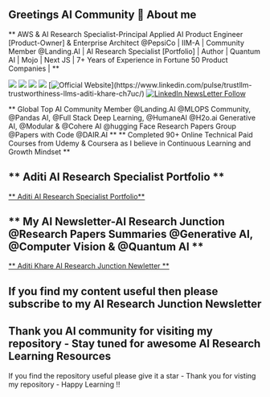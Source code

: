 
## Greetings AI Community 👋 About me 

** AWS & AI Research Specialist-Principal Applied AI Product Engineer [Product-Owner] & Enterprise Architect @PepsiCo | IIM-A | Community Member @Landing.AI | AI Research Specialist [Portfolio] | Author | Quantum AI | Mojo | Next JS | 7+ Years of Experience in Fortune 50 Product Companies | **

[<img src="https://img.shields.io/badge/LinkedIn-0077B5?style=for-the-badge&logo=linkedin&logoColor=white">](<https://www.linkedin.com/in/aditi-khare-5840977b/>)
[<img src="https://img.shields.io/badge/Twitter-1DA1F2?style=for-the-badge&logo=twitter&logoColor=white">](<https://twitter.com/AditiKh32506701/>)
[<img src="https://img.shields.io/badge/Gmail-D14836?style=for-the-badge&logo=gmail&logoColor=white">](<aditikhare007@gmail.com>)
[<img src="https://img.shields.io/badge/Medium-12100E?style=for-the-badge&logo=medium&logoColor=white">](<https://medium.com/@aditikhare007>)
[![Official Website](https://img.shields.io/badge/LinkedIn-0077B5?style=for-the-badge&logo=linkedin_Newsletter&logoColor=white")](https://www.linkedin.com/pulse/trustllm-trustworthiness-llms-aditi-khare-ch7uc/)
[![LinkedIn NewsLetter Follow](https://dcbadge.vercel.app/api/server/2pFkc83fRq?style=for-the-badge)](https://www.linkedin.com/pulse/trustllm-trustworthiness-llms-aditi-khare-ch7uc/)

** Global Top AI Community Member @Landing.AI @MLOPS Community, @Pandas AI, @Full Stack Deep Learning, @HumaneAI @H2o.ai Generative AI, @Modular & @Cohere AI @hugging Face Research Papers Group @Papers with Code @DAIR.AI ** ** Completed 90+ Online Technical Paid Courses from Udemy & Coursera as I believe in Continuous Learning and Growth Mindset **

## ** Aditi AI Research Specialist Portfolio ** ##

<a href="https://github.com/aditikhare007/Aditi-AI-Research-Specialist-Portfolio" class="button icon search"> ** Aditi AI Research Specialist Portfolio** </a> 

## ** My AI Newsletter-AI Research Junction @Research Papers Summaries @Generative AI, @Computer Vision & @Quantum AI ** ## 

<a href="https://www.linkedin.com/pulse/trustllm-trustworthiness-llms-aditi-khare-ch7uc/?trackingId=jCG0Bv%2FlT8KQCjiiAaCJbg%3D%3D" class="button icon search"> ** Aditi Khare AI Research Junction Newletter ** </a> 
## If you find my content useful then please subscribe to my AI Research Junction Newsletter ##

## Thank you AI community for visiting my repository - Stay tuned for awesome AI Research Learning Resources ##
If you find the repository useful please give it a star - Thank you for visting my repository - Happy Learning !!
 

